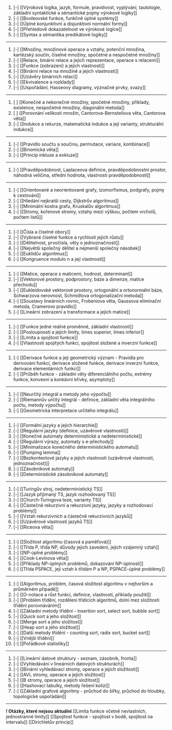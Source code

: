 1. [-] [[Výroková logika, jazyk, formule, pravdivost, vyplývání, tautologie, základní syntaktické a sémantické pojmy výrokové logiky]]
2. [-] [[Booleovské funkce, funkčně úplné systémy]]
3. [-] [[Úplné konjunktivní a disjunktivní normální formy]]
4. [-] [[Přehledově dokazatelnost ve výrokové logice]]
5. [-] [[Syntax a sémantika predikátové logiky]]
---
1. [-] [[Množiny, množinové operace a vztahy, potenční množina, kartézský součin, číselné množiny, spočetné a nespočetné množiny]]
2. [-] [[Relace, binární relace a jejich reprezentace, operace s relacemi]]
3. [-] [[Funkce (zobrazení) a jejich vlastnosti]]
4. [-] [[Binární relace na množině a jejich vlastnosti]]
5. [-] [[Uzávěry binárních relací]]
6. [-] [[Ekvivalence a rozklady]]
7. [-] [[Uspořádání, Hasseovy diagramy, význačné prvky, svazy]]
---
1. [ ] [[Konečné a nekonečné množiny, spočetné množiny, příklady, existence, nespočetné množiny, diagonální metoda]]
2. [ ] [[Porovnání velikosti množin, Cantorova-Bernsteilova věta, Cantorova věta]]
3. [-] [[Indukce a rekurze, matematická indukce a její varianty, strukturální indukce]]
---
1. [-] [[Pravidlo součtu a součinu, permutace, variace, kombinace]] 
2. [-] [[Binomická věta]]
3. [-] [[Princip inkluze a exkluze]]
---
1. [-] [[Pravděpodobnost, Laplaceova definice, pravděpodobnostní prostor, náhodná veličina, střední hodnota, vlastnosti pravděpodobnosti]]
---
1.  [-] [[Orientované a neorientované grafy, izomorfismus, podgrafy, pojmy k cestování]]
2. [-] [[Hledání nejkratší cesty, Dijkstrův algoritmus]]
3. [-] [[Minimální kostra grafu, Kruskalův algoritmus]]
4. [-] [[Stromy, kořenové stromy, vztahy mezi výškou, počtem vrcholů, počtem listů]]
---
1. [-] [[Čísla a číselné obory]]
2. [-] [[Vybrané číselné funkce a rychlosti jejích růstu]]
3. [-] [[Dělitelnost, prvočísla, věty o jednoznačnosti]]
4. [-] [[Největší společný dělitel a nejmenší společný násobek]]
5. [-] [[Euklidův algoritmus]]
6. [-] [[Kongruence modulo n a její vlastnosti]]
---
1. [-] [[Matice, operace s maticemi, hodnost, determinant]]
2. [-] [[Vektorové prostory, podprostory, báze a dimenze, matice přechodu]]
3. [-] [[Eukleidovské vektorové prostory, ortogonální a ortonormální báze, Schwarzova nerovnost, Schmidtova ortogonalizační metoda]]
4. [-] [[Soustavy lineárních rovnic, Frobeniova věta, Gaussova eliminační metoda, Cramerovo pravidlo]]
5. [-] [[Lineární zobrazení a transformace a jejich matice]]
---
1. [-] [[Funkce jedné reálné proměnné, základní vlastnosti]]
2. [-] [[Posloupnosti a jejich limity, limes superior, limes inferior]]
3. [-] [[Limita a spojitost funkce]]
4. [-] [[Vlastnosti spojitých funkcí, spojitost složené a inverzní funkce]]
---
1. [-] [[Derivace funkce a její geometrický význam - Pravidla pro derivování funkcí, derivace složené funkce, derivace inverzní funkce, derivace elementárních funkcí]]
2. [-] [[Průběh funkce - základní věty diferenciálního počtu, extrémy funkce, konvexní a konkávní křivky, asymptoty]]
----
1. [-] [[Neurčitý integrál a metody jeho výpočtu]]
2. [-] [[Riemannův určitý integrál - definice, základní věta integrálního počtu, metody výpočtu]]
3. [-] [[Geometrická interpretace určitého integrálu]]
---
1. [-] [[Formální jazyky a jejich hierarchie]]
2. [-] [[Regulární jazyky (definice, uzávěrové vlastnosti)]]
3. [-] [[Konečné automaty deterministické a nedeterministické]]
4. [-] [[Regulární výrazy, automaty s e-přechody]]
5. [-] [[Minimalizace konečného deterministického automatu]]
6. [-] [[Pumping lemma]]
7. [-] [[Bezkontextové jazyky a jejich vlastnosti (uzávěrové vlastnosti, jednoznačnost)]]
8. [-] [[Zásobníkové automaty]]
9. [-] [[Deterministické zásobníkové automaty]]
---
1. [-] [[Turingův stroj, nedeterministický TS]]
2. [-] [[Jazyk přijímaný TS, jazyk rozhodovaný TS]]
3. [-] [[Church-Turingova teze, varianty TS]]
4. [-] [[Částečně rekurzivní a rekurzivní jazyky, jazyky a rozhodovací problémy]]
5. [-] [[Vztah rekurzivních a částečně rekurzivních jazyků]]
6. [-] [[Uzávěrové vlastnosti jazyků TS]]
7. [-] [[Riceova věta]]
---
1. [-] [[Složitost algoritmu (časová a paměťová)]]
2. [-] [[Třída P, třída NP, důvody jejich zavedení, jejich vzájemný vztah]]
3. [-] [[NP-úplné problémy]]
4. [-] [[Cook-Levinova věta]]
5. [-] [[Příklady NP-úplných problémů, dokazování NP-úplnosti]]
6. [-] [[Třída PSPACE, její vztah k třídám P a NP, PSPACE-úplné problémy]]
---
1. [-] [[Algoritmus, problém, časová složitost algoritmu v nejhorším a průměrném případě]]
2. [-] [[O-notace a růst funkcí, definice, vlastnosti, příklady použití]]
3. [-] [[Problém třídění, rozdělení třídicích algoritmů, dolní mez složitosti třídění porovnáváním]]
4. [-] [[Základní metody třídění - insertion sort, select sort, bubble sort]]
5. [-] [[Quick sort a jeho složitost]]
6. [-] [[Merge sort a jeho složitost]]
7. [-] [[Heap sort a jeho složitost]]
8. [-] [[Další metody třídění - counting sort, radix sort, bucket sort]]
9. [-] [[Vnější třídění]]
10. [-] [[Pořádkové statistiky]]
---
1. [-] [[Lineární datové struktury - seznam, zásobník, fronta]]
2. [-] [[Vyhledávání v lineárních datových strukturách]]
3. [-] [[Binární vyhledávací stromy, operace a jejich složitosti]]
4. [-] [[AVL stromy, operace a jejich složitost]]
5. [-] [[B stromy, operace a jejich složitost]]
6. [-] [[Hashovací tabulky, metody řešení kolizí]]
7. [-] [[Základní grafové algoritmy - průchod do šířky, průchod do hloubky, topologické uspořádání]]
---
**! Otázky, které nejsou aktuální**
[[Limita funkce včetně nevlastních, jednostranné limity]]
[[Spojitost funkce - spojitost v bodě, spojitost na intervalu]]
[[Dirichletův princip]]
 
